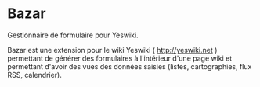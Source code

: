 # Bazar

Gestionnaire de formulaire pour Yeswiki.

Bazar est une extension pour le wiki Yeswiki ( http://yeswiki.net ) permettant de générer des formulaires à l'intérieur d'une page wiki et permettant d'avoir des vues des données saisies (listes, cartographies, flux RSS, calendrier).

